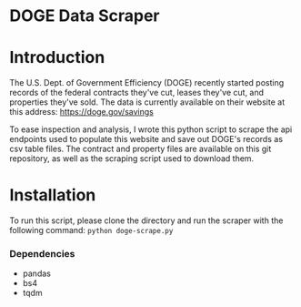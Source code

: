 # DOGE Data Scraper

# Introduction
The U.S. Dept. of Government Efficiency (DOGE) recently started posting records of the federal contracts they've cut, leases they've cut, and properties they've sold. The data is currently available on their website at this address: https://doge.gov/savings

To ease inspection and analysis, I wrote this python script to scrape the api endpoints used to populate this website and save out DOGE's records as csv table files. The contract and property files are available on this git repository, as well as the scraping script used to download them.

# Installation
To run this script, please clone the directory and run the scraper with the following command:
```python doge-scrape.py```

### Dependencies
- pandas
- bs4
- tqdm
